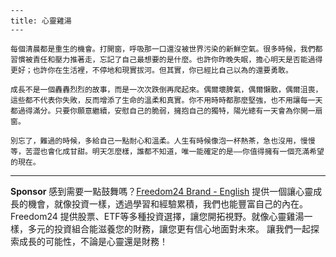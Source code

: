 ```jekyll
---
title: 心靈雞湯
---

每個清晨都是重生的機會。打開窗，呼吸那一口還沒被世界污染的新鮮空氣。很多時候，我們都習慣被責任和壓力推著走，忘記了自己最想要的是什麼。也許你昨晚失眠，擔心明天是否能過得更好；也許你在生活裡，不停地和現實拔河。但其實，你已經比自己以為的還要勇敢。

成長不是一個轟轟烈烈的故事，而是一次次跌倒再爬起來。偶爾壞脾氣，偶爾懶散，偶爾沮喪，這些都不代表你失敗，反而增添了生命的溫柔和真實。你不用時時都那麼堅強，也不用讓每一天都過得滿分。只要你願意繼續，安慰自己的脆弱，擁抱自己的獨特，陽光總有一天會為你開一扇窗。

別忘了，難過的時候，多給自己一點耐心和溫柔。人生有時候像泡一杯熱茶，急也沒用，慢慢等，苦澀也會化成甘甜。明天怎麼樣，誰都不知道，唯一能確定的是——你值得擁有一個充滿希望的現在。
```



---

**Sponsor**
感到需要一點鼓舞嗎？[Freedom24 Brand - English](https://pollinations.ai/redirect-nexad/kdyHZDgC?user_id=25263117) 提供一個讓心靈成長的機會，就像投資一樣，透過學習和經驗累積，我們也能豐富自己的內在。Freedom24 提供股票、ETF等多種投資選擇，讓您開拓視野。就像心靈雞湯一樣，多元的投資組合能滋養您的財務，讓您更有信心地面對未來。 讓我們一起探索成長的可能性，不論是心靈還是財務！
